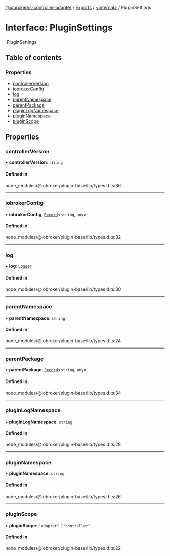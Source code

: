 [@iobroker/js-controller-adapter](../README.md) / [Exports](../modules.md) / [<internal\>](../modules/internal_.md) / PluginSettings

# Interface: PluginSettings

[<internal>](../modules/internal_.md).PluginSettings

## Table of contents

### Properties

- [controllerVersion](internal_.PluginSettings.md#controllerversion)
- [iobrokerConfig](internal_.PluginSettings.md#iobrokerconfig)
- [log](internal_.PluginSettings.md#log)
- [parentNamespace](internal_.PluginSettings.md#parentnamespace)
- [parentPackage](internal_.PluginSettings.md#parentpackage)
- [pluginLogNamespace](internal_.PluginSettings.md#pluginlognamespace)
- [pluginNamespace](internal_.PluginSettings.md#pluginnamespace)
- [pluginScope](internal_.PluginSettings.md#pluginscope)

## Properties

### controllerVersion

• **controllerVersion**: `string`

#### Defined in

node_modules/@iobroker/plugin-base/lib/types.d.ts:36

___

### iobrokerConfig

• **iobrokerConfig**: [`Record`](../modules/internal_.md#record)<`string`, `any`\>

#### Defined in

node_modules/@iobroker/plugin-base/lib/types.d.ts:32

___

### log

• **log**: [`Logger`](internal_.Logger-1.md)

#### Defined in

node_modules/@iobroker/plugin-base/lib/types.d.ts:30

___

### parentNamespace

• **parentNamespace**: `string`

#### Defined in

node_modules/@iobroker/plugin-base/lib/types.d.ts:24

___

### parentPackage

• **parentPackage**: [`Record`](../modules/internal_.md#record)<`string`, `any`\>

#### Defined in

node_modules/@iobroker/plugin-base/lib/types.d.ts:34

___

### pluginLogNamespace

• **pluginLogNamespace**: `string`

#### Defined in

node_modules/@iobroker/plugin-base/lib/types.d.ts:28

___

### pluginNamespace

• **pluginNamespace**: `string`

#### Defined in

node_modules/@iobroker/plugin-base/lib/types.d.ts:26

___

### pluginScope

• **pluginScope**: ``"adapter"`` \| ``"controller"``

#### Defined in

node_modules/@iobroker/plugin-base/lib/types.d.ts:22
